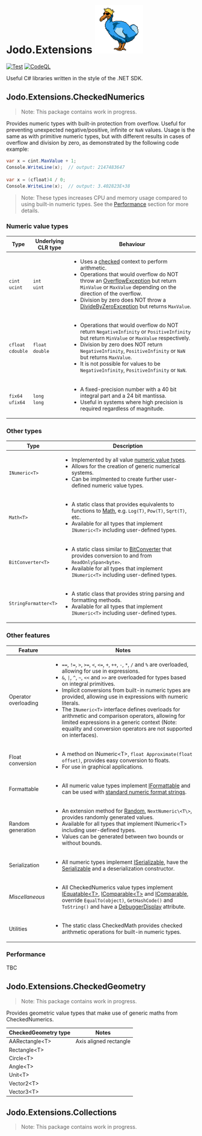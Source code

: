 # Jodo.Extensions <img src="PackageIcon.png" alt="Logo" height="128"/>

[![Test](https://github.com/JosephJShort/Jodo.Extensions/actions/workflows/tests.yml/badge.svg)](https://github.com/JosephJShort/Jodo.Extensions/actions/workflows/tests.yml) [![CodeQL](https://github.com/JosephJShort/Jodo.Extensions/actions/workflows/codeql-analysis.yml/badge.svg)](https://github.com/JosephJShort/Jodo.Extensions/actions/workflows/codeql-analysis.yml)

Useful C# libraries written in the style of the .NET SDK.

## Jodo.Extensions.CheckedNumerics

> Note: This package contains work in progress.

Provides numeric types with built-in protection from overflow. Useful for preventing unexpected negative/positive, infinite or `NaN` values. Usage is the same as with primitive numeric types, but with different results in cases of overflow and division by zero, as demonstrated by the following code example:
```csharp
var x = cint.MaxValue + 1;
Console.WriteLine(x);  // output: 2147483647

var x = (cfloat)4 / 0;
Console.WriteLine(x);  // output: 3.402823E+38
```
> Note: These types increases CPU and memory usage compared to using built-in numeric types. See the [Performance](#performance) section for more details.

### Numeric value types

| Type | Underlying CLR type | Behaviour |
| - | - | - |
| `cint`<br />`ucint` | `int`<br />`uint` | <ul><li>Uses a [checked](https://docs.microsoft.com/en-us/dotnet/csharp/language-reference/keywords/checked) context to perform arithmetic.</li><li>Operations that would overflow do NOT throw an [OverflowException](https://docs.microsoft.com/en-us/dotnet/api/system.overflowexception) but return `MinValue` or `MaxValue` depending on the direction of the overflow.</li><li>Division by zero does NOT throw a [DivideByZeroException](https://docs.microsoft.com/en-us/dotnet/api/system.dividebyzeroexception) but returns `MaxValue`.</li></ul> |
| `cfloat`<br />`cdouble` | `float`<br />`double` | <ul><li>Operations that would overflow do NOT return `NegativeInfinity` or `PositiveInfinity` but return `MinValue` or `MaxValue` respectively.</li><li>Division by zero does NOT return `NegativeInfinity`, `PositiveInfinity` or `NaN` but returns `MaxValue`.</li><li>It is not possible for values to be `NegativeInfinity`, `PositiveInfinity` or `NaN`.</li></ul> |
| `fix64`<br />`ufix64` | `long`<br />`long` | <ul><li>A fixed-precision number with a 40 bit integral part and a 24 bit mantissa.</li><li>Useful in systems where high precision is required regardless of magnitude.</li></ul> |

### Other types

| Type | Description |
| - | - |
| `INumeric<T>` | <ul><li>Implemented by all value [numeric value types](#numeric-value-types).</li><li>Allows for the creation of generic numerical systems.</li><li>Can be implmented to create further user-defined numeric value types.</li></ul> |
| `Math<T>` | <ul><li>A static class that provides equivalents to functions to [Math](https://docs.microsoft.com/en-us/dotnet/api/system.math), e.g. `Log(T)`, `Pow(T)`, `Sqrt(T)`, etc.</li><li>Available for all types that implement `INumeric<T>` including user-defined types.</li></ul> |
| `BitConverter<T>` | <ul><li>A static class similar to [BitConverter](https://docs.microsoft.com/en-us/dotnet/api/system.bitconverter) that provides conversion to and from `ReadOnlySpan<byte>`.</li><li>Available for all types that implement `INumeric<T>` including user-defined types.</li></ul> |
| `StringFormatter<T>` | <ul><li>A static class that provides string parsing and formatting methods.</li><li>Available for all types that implement `INumeric<T>` including user-defined types.</li></ul> |

### Other features

| Feature | Notes |
| - | - |
|  Operator overloading  | <ul><li>`==`, `!=`, `>`, `>=`, `<`, `<=`, `+`, `++`, `-`, `*`, `/` and `%` are overloaded, allowing for use in expressions.</li><li>`&`, `\|`, `^`, `~`, `<<` and `>>` are overloaded for types based on integral primitives.</li><li>Implicit conversions from built-in numeric types are provided, allowing use in expressions with numeric literals.</li><li>The `INumeric<T>` interface defines overloads for arithmetic and comparison operators, allowing for limited expressions in a generic context (Note: equality and conversion operators are not supported on interfaces).</li></ul> |
| Float conversion | <ul><li>A method on INumeric\<T\>, `float Approximate(float offset)`, provides easy conversion to floats.</li><li>For use in graphical applications.</li></ul> |
| Formattable | <ul><li>All numeric value types implement [IFormattable](https://docs.microsoft.com/en-us/dotnet/api/system.iformattable) and can be used with [standard numeric format strings](https://docs.microsoft.com/en-us/dotnet/standard/base-types/standard-numeric-format-strings).</li></ul> |
| Random generation | <ul><li>An extension method for [Random](https://docs.microsoft.com/en-us/dotnet/api/system.random), `NextNumeric\<T\>`, provides randomly generated values.</li><li>Available for all types that implement INumeric\<T\> including user-defined types.</li><li>Values can be generated between two bounds or without bounds.</li></ul> |
| Serialization | <ul><li>All numeric types implement [ISerializable](https://docs.microsoft.com/en-us/dotnet/api/system.runtime.serialization.iserializable), have the [Serializable](https://docs.microsoft.com/en-us/dotnet/api/system.serializableattribute) and a deserialization constructor.</li></ul> |
| _Miscellaneous_ | <ul><li>All CheckedNumerics value types implement [IEquatable\<T\>](https://docs.microsoft.com/en-us/dotnet/api/system.iequatable-1), [IComparable\<T\>](https://docs.microsoft.com/en-us/dotnet/api/system.icomparable-1) and [IComparable](https://docs.microsoft.com/en-us/dotnet/api/system.icomparable), override `EqualTo(object)`, `GetHashCode()` and `ToString()` and have a [DebuggerDisplay](https://docs.microsoft.com/en-us/dotnet/api/system.diagnostics.debuggerdisplayattribute) attribute.</li></ul> |
  | Utilities | <ul><li>The static class CheckedMath provides checked arithmetic operations for built-in numeric types.</li></ul> |

### Performance
TBC

## Jodo.Extensions.CheckedGeometry

> Note: This package contains work in progress.

Provides geometric value types that make use of generic maths from CheckedNumerics.

| CheckedGeometry type | Notes |
| - | - |
| AARectangle\<T\> | Axis aligned rectangle |
| Rectangle\<T\> |  |
| Circle\<T\> |  |
| Angle\<T\> |  |
| Unit\<T\> |  |
| Vector2\<T\> |  |
| Vector3\<T\> |  |

## Jodo.Extensions.Collections

> Note: This package contains work in progress.
